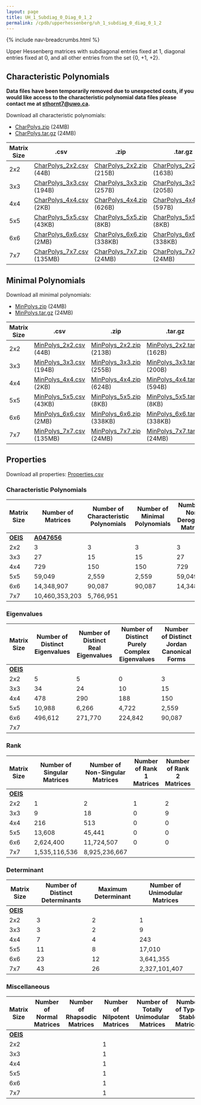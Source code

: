 ```yaml
---
layout: page
title: UH_1_Subdiag_0_Diag_0_1_2
permalink: /cpdb/upperhessenberg/uh_1_subdiag_0_diag_0_1_2
---
```


{% include nav-breadcrumbs.html %}

Upper Hessenberg matrices with subdiagonal entries fixed at 1, diagonal entries fixed at 0, and all other entries from the set {0, +1, +2}.

## Characteristic Polynomials

__Data files have been temporarily removed due to unexpected costs, if you would like access to the characteristic polynomial data files please contact me at <a href="mailto:sthornt7@uwo.ca">sthornt7@uwo.ca</a>.__

Download all characteristic polynomials:
- <a href="http://cpdb.bohemianmatrices.com/UpperHessenberg/UH_1_Subdiag_0_Diag_0_1_2/Data/CharPolys.zip">CharPolys.zip</a> (24MB)
- <a href="http://cpdb.bohemianmatrices.com/UpperHessenberg/UH_1_Subdiag_0_Diag_0_1_2/Data/CharPolys.tar.gz">CharPolys.tar.gz</a> (24MB)

| Matrix Size | .csv | .zip | .tar.gz |
| --- | --- | --- | --- |
| 2x2 | <a href="http://cpdb.bohemianmatrices.com/UpperHessenberg/UH_1_Subdiag_0_Diag_0_1_2/Data/CharPolys_2x2.csv">CharPolys_2x2.csv</a> (44B)| <a href="http://cpdb.bohemianmatrices.com/UpperHessenberg/UH_1_Subdiag_0_Diag_0_1_2/Data/CharPolys_2x2.zip">CharPolys_2x2.zip</a> (215B)| <a href="http://cpdb.bohemianmatrices.com/UpperHessenberg/UH_1_Subdiag_0_Diag_0_1_2/Data/CharPolys_2x2.tar.gz">CharPolys_2x2.tar.gz</a> (163B) |
| 3x3 | <a href="http://cpdb.bohemianmatrices.com/UpperHessenberg/UH_1_Subdiag_0_Diag_0_1_2/Data/CharPolys_3x3.csv">CharPolys_3x3.csv</a> (194B)| <a href="http://cpdb.bohemianmatrices.com/UpperHessenberg/UH_1_Subdiag_0_Diag_0_1_2/Data/CharPolys_3x3.zip">CharPolys_3x3.zip</a> (257B)| <a href="http://cpdb.bohemianmatrices.com/UpperHessenberg/UH_1_Subdiag_0_Diag_0_1_2/Data/CharPolys_3x3.tar.gz">CharPolys_3x3.tar.gz</a> (205B) |
| 4x4 | <a href="http://cpdb.bohemianmatrices.com/UpperHessenberg/UH_1_Subdiag_0_Diag_0_1_2/Data/CharPolys_4x4.csv">CharPolys_4x4.csv</a> (2KB)| <a href="http://cpdb.bohemianmatrices.com/UpperHessenberg/UH_1_Subdiag_0_Diag_0_1_2/Data/CharPolys_4x4.zip">CharPolys_4x4.zip</a> (626B)| <a href="http://cpdb.bohemianmatrices.com/UpperHessenberg/UH_1_Subdiag_0_Diag_0_1_2/Data/CharPolys_4x4.tar.gz">CharPolys_4x4.tar.gz</a> (597B) |
| 5x5 | <a href="http://cpdb.bohemianmatrices.com/UpperHessenberg/UH_1_Subdiag_0_Diag_0_1_2/Data/CharPolys_5x5.csv">CharPolys_5x5.csv</a> (43KB)| <a href="http://cpdb.bohemianmatrices.com/UpperHessenberg/UH_1_Subdiag_0_Diag_0_1_2/Data/CharPolys_5x5.zip">CharPolys_5x5.zip</a> (8KB)| <a href="http://cpdb.bohemianmatrices.com/UpperHessenberg/UH_1_Subdiag_0_Diag_0_1_2/Data/CharPolys_5x5.tar.gz">CharPolys_5x5.tar.gz</a> (8KB) |
| 6x6 | <a href="http://cpdb.bohemianmatrices.com/UpperHessenberg/UH_1_Subdiag_0_Diag_0_1_2/Data/CharPolys_6x6.csv">CharPolys_6x6.csv</a> (2MB)| <a href="http://cpdb.bohemianmatrices.com/UpperHessenberg/UH_1_Subdiag_0_Diag_0_1_2/Data/CharPolys_6x6.zip">CharPolys_6x6.zip</a> (338KB)| <a href="http://cpdb.bohemianmatrices.com/UpperHessenberg/UH_1_Subdiag_0_Diag_0_1_2/Data/CharPolys_6x6.tar.gz">CharPolys_6x6.tar.gz</a> (338KB) |
| 7x7 | <a href="http://cpdb.bohemianmatrices.com/UpperHessenberg/UH_1_Subdiag_0_Diag_0_1_2/Data/CharPolys_7x7.csv">CharPolys_7x7.csv</a> (135MB)| <a href="http://cpdb.bohemianmatrices.com/UpperHessenberg/UH_1_Subdiag_0_Diag_0_1_2/Data/CharPolys_7x7.zip">CharPolys_7x7.zip</a> (24MB)| <a href="http://cpdb.bohemianmatrices.com/UpperHessenberg/UH_1_Subdiag_0_Diag_0_1_2/Data/CharPolys_7x7.tar.gz">CharPolys_7x7.tar.gz</a> (24MB) |

## Minimal Polynomials

Download all minimal polynomials:
- <a href="http://cpdb.bohemianmatrices.com/UpperHessenberg/UH_1_Subdiag_0_Diag_0_1_2/Data/MinPolys.zip">MinPolys.zip</a> (24MB)
- <a href="http://cpdb.bohemianmatrices.com/UpperHessenberg/UH_1_Subdiag_0_Diag_0_1_2/Data/MinPolys.tar.gz">MinPolys.tar.gz</a> (24MB)

| Matrix Size | .csv | .zip | .tar.gz |
| --- | --- | --- | --- |
| 2x2 | <a href="http://cpdb.bohemianmatrices.com/UpperHessenberg/UH_1_Subdiag_0_Diag_0_1_2/Data/MinPolys_2x2.csv">MinPolys_2x2.csv</a> (44B)| <a href="http://cpdb.bohemianmatrices.com/UpperHessenberg/UH_1_Subdiag_0_Diag_0_1_2/Data/MinPolys_2x2.zip">MinPolys_2x2.zip</a> (213B)| <a href="http://cpdb.bohemianmatrices.com/UpperHessenberg/UH_1_Subdiag_0_Diag_0_1_2/Data/MinPolys_2x2.tar.gz">MinPolys_2x2.tar.gz</a> (162B) |
| 3x3 | <a href="http://cpdb.bohemianmatrices.com/UpperHessenberg/UH_1_Subdiag_0_Diag_0_1_2/Data/MinPolys_3x3.csv">MinPolys_3x3.csv</a> (194B)| <a href="http://cpdb.bohemianmatrices.com/UpperHessenberg/UH_1_Subdiag_0_Diag_0_1_2/Data/MinPolys_3x3.zip">MinPolys_3x3.zip</a> (255B)| <a href="http://cpdb.bohemianmatrices.com/UpperHessenberg/UH_1_Subdiag_0_Diag_0_1_2/Data/MinPolys_3x3.tar.gz">MinPolys_3x3.tar.gz</a> (200B) |
| 4x4 | <a href="http://cpdb.bohemianmatrices.com/UpperHessenberg/UH_1_Subdiag_0_Diag_0_1_2/Data/MinPolys_4x4.csv">MinPolys_4x4.csv</a> (2KB)| <a href="http://cpdb.bohemianmatrices.com/UpperHessenberg/UH_1_Subdiag_0_Diag_0_1_2/Data/MinPolys_4x4.zip">MinPolys_4x4.zip</a> (624B)| <a href="http://cpdb.bohemianmatrices.com/UpperHessenberg/UH_1_Subdiag_0_Diag_0_1_2/Data/MinPolys_4x4.tar.gz">MinPolys_4x4.tar.gz</a> (594B) |
| 5x5 | <a href="http://cpdb.bohemianmatrices.com/UpperHessenberg/UH_1_Subdiag_0_Diag_0_1_2/Data/MinPolys_5x5.csv">MinPolys_5x5.csv</a> (43KB)| <a href="http://cpdb.bohemianmatrices.com/UpperHessenberg/UH_1_Subdiag_0_Diag_0_1_2/Data/MinPolys_5x5.zip">MinPolys_5x5.zip</a> (8KB)| <a href="http://cpdb.bohemianmatrices.com/UpperHessenberg/UH_1_Subdiag_0_Diag_0_1_2/Data/MinPolys_5x5.tar.gz">MinPolys_5x5.tar.gz</a> (8KB) |
| 6x6 | <a href="http://cpdb.bohemianmatrices.com/UpperHessenberg/UH_1_Subdiag_0_Diag_0_1_2/Data/MinPolys_6x6.csv">MinPolys_6x6.csv</a> (2MB)| <a href="http://cpdb.bohemianmatrices.com/UpperHessenberg/UH_1_Subdiag_0_Diag_0_1_2/Data/MinPolys_6x6.zip">MinPolys_6x6.zip</a> (338KB)| <a href="http://cpdb.bohemianmatrices.com/UpperHessenberg/UH_1_Subdiag_0_Diag_0_1_2/Data/MinPolys_6x6.tar.gz">MinPolys_6x6.tar.gz</a> (338KB) |
| 7x7 | <a href="http://cpdb.bohemianmatrices.com/UpperHessenberg/UH_1_Subdiag_0_Diag_0_1_2/Data/MinPolys_7x7.csv">MinPolys_7x7.csv</a> (135MB)| <a href="http://cpdb.bohemianmatrices.com/UpperHessenberg/UH_1_Subdiag_0_Diag_0_1_2/Data/MinPolys_7x7.zip">MinPolys_7x7.zip</a> (24MB)| <a href="http://cpdb.bohemianmatrices.com/UpperHessenberg/UH_1_Subdiag_0_Diag_0_1_2/Data/MinPolys_7x7.tar.gz">MinPolys_7x7.tar.gz</a> (24MB) |



## Properties

Download all properties: <a href="http://cpdb.bohemianmatrices.com/UpperHessenberg/UH_1_Subdiag_0_Diag_0_1_2/Properties.csv">Properties.csv</a>

### Characteristic Polynomials

| Matrix Size | Number of Matrices | Number of Characteristic Polynomials | Number of Minimal Polynomials | Number of Non-Derogatory Matrices | Maximum Characteristic Height |
| --- | --- | --- | --- | --- | --- |
| [__OEIS__](https://oeis.org/) | [__A047656__](https://oeis.org/A047656) | | | | |
| 2x2 | 3 | 3 | 3 | 3 | 2 |
| 3x3 | 27 | 15 | 15 | 27 | 4 |
| 4x4 | 729 | 150 | 150 | 729 | 6 |
| 5x5 | 59,049 | 2,559 | 2,559 | 59,049 | 12 |
| 6x6 | 14,348,907 | 90,087 | 90,087 | 14,348,907 | 24 |
| 7x7 | 10,460,353,203 | 5,766,951 | | | 48 |

### Eigenvalues

| Matrix Size | Number of Distinct Eigenvalues | Number of Distinct Real Eigenvalues | Number of Distinct Purely Complex Eigenvalues | Number of Distinct Jordan Canonical Forms |
| --- | --- | --- | --- | --- |
| [__OEIS__](https://oeis.org/) | | | | |
| 2x2 | 5 | 5 | 0 | 3 |
| 3x3 | 34 | 24 | 10 | 15 |
| 4x4 | 478 | 290 | 188 | 150 |
| 5x5 | 10,988 | 6,266 | 4,722 | 2,559 |
| 6x6 | 496,612 | 271,770 | 224,842 | 90,087 |
| 7x7 | | | | |

### Rank

| Matrix Size | Number of Singular Matrices | Number of Non-Singular Matrices | Number of Rank 1 Matrices | Number of Rank 2 Matrices | Number of Rank 3 Matrices | Number of Rank 4 Matrices | Number of Rank 5 Matrices | Number of Rank 6 Matrices | Number of Rank 7 Matrices |
| --- | --- | --- | --- | --- | --- | --- | --- | --- | --- |
| [__OEIS__](https://oeis.org/) | | | | | | | | | |
| 2x2 | 1 | 2 | 1 | 2 | | | | | |
| 3x3 | 9 | 18 | 0 | 9 | 18 | | | | |
| 4x4 | 216 | 513 | 0 | 0 | 216 | 513 | | | |
| 5x5 | 13,608 | 45,441 | 0 | 0 | 0 | 13,608 | 45,441 | | |
| 6x6 | 2,624,400 | 11,724,507 | 0 | 0 | 0 | 0 | 2,624,400 | 11,724,507 | |
| 7x7 | 1,535,116,536 | 8,925,236,667 | | | | | | | |

### Determinant

| Matrix Size | Number of Distinct Determinants | Maximum Determinant | Number of Unimodular Matrices |
| --- | --- | --- | --- |
| [__OEIS__](https://oeis.org/) | | | |
| 2x2 | 3 | 2 | 1 |
| 3x3 | 3 | 2 | 9 |
| 4x4 | 7 | 4 | 243 |
| 5x5 | 11 | 8 | 17,010 |
| 6x6 | 23 | 12 | 3,641,355 |
| 7x7 | 43 | 26 | 2,327,101,407 |

### Miscellaneous

| Matrix Size | Number of Normal Matrices | Number of Rhapsodic Matrices | Number of Nilpotent Matrices | Number of Totally Unimodular Matrices | Number of Type I Stable Matrices | Number of Type II Stable Matrices |
| --- | --- | --- | --- | --- | --- | --- |
| [__OEIS__](https://oeis.org/) | | | | | | |
| 2x2 | | | 1 | | | |
| 3x3 | | | 1 | | | |
| 4x4 | | | 1 | | | |
| 5x5 | | | 1 | | | |
| 6x6 | | | 1 | | | |
| 7x7 | | | 1 | | | |
